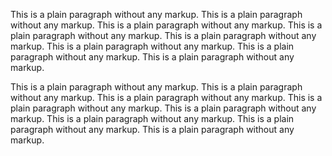 
This is a plain paragraph without any markup. This is a plain 
paragraph without any markup. This is a plain paragraph without 
any markup. This is a plain paragraph without any markup.
This is a plain paragraph without any markup. This is a plain 
paragraph without any markup. This is a plain paragraph without 
any markup. This is a plain paragraph without any markup.

This is a plain paragraph without any markup. This is a plain 
paragraph without any markup. This is a plain paragraph without 
any markup. This is a plain paragraph without any markup.
This is a plain paragraph without any markup. This is a plain 
paragraph without any markup. This is a plain paragraph without 
any markup. This is a plain paragraph without any markup.
